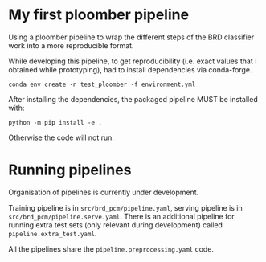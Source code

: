 # My first ploomber pipeline

Using a ploomber pipeline to wrap the different steps of the BRD classifier work into a more reproducible format.

While developing this pipeline, to get reproducibility (i.e. exact values that I obtained while prototyping), had to install dependencies via conda-forge. 

```
conda env create -n test_ploomber -f environment.yml
```

After installing the dependencies, the packaged pipeline MUST be installed with:
```
python -m pip install -e .
```

Otherwise the code will not run.

# Running pipelines

Organisation of pipelines is currently under development.

Training pipeline is in `src/brd_pcm/pipeline.yaml`, serving pipeline is in `src/brd_pcm/pipeline.serve.yaml`.
There is an additional pipeline for running extra test sets (only relevant during development) called `pipeline.extra_test.yaml`.

All the pipelines share the `pipeline.preprocessing.yaml` code.

